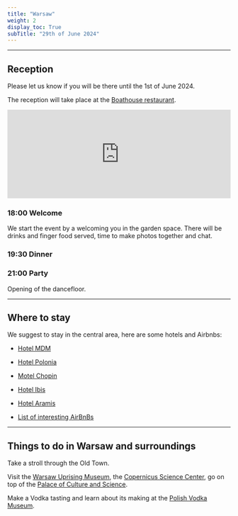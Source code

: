 ```yaml
---
title: "Warsaw"
weight: 2
display_toc: True
subTitle: "29th of June 2024"
---
```


---

## Reception
Please let us know if you will be there until the 1st of June 2024.


The reception will take place at the [Boathouse restaurant](https://maps.app.goo.gl/CQnGYPdo35MCgaEU6).

<iframe src="https://www.google.com/maps/embed?pb=!1m18!1m12!1m3!1d2444.0176598479748!2d21.053096577335417!3d52.22489695803547!2m3!1f0!2f0!3f0!3m2!1i1024!2i768!4f13.1!3m3!1m2!1s0x471ecd08b7ae764f%3A0xcdd484a2ea387bce!2sBOATHOUSE!5e0!3m2!1sde!2sde!4v1705933719774!5m2!1sde!2sde" width="100%" height="200" style="border:0;" allowfullscreen="" loading="lazy" referrerpolicy="no-referrer-when-downgrade"></iframe>


### 18:00 Welcome

We start the event by a welcoming you in the garden space. There will be drinks and finger food served, time to make photos together and chat.

### 19:30 Dinner

### 21:00 Party

Opening of the dancefloor.

---
## Where to stay

We suggest to stay in the central area, here are some hotels and Airbnbs:

- [Hotel MDM](
https://www.booking.com/hotel/pl/mdmwarsaw.html?aid=304142&label=gen173nr-1FCAEoggI46AdIM1gEaDuIAQGYATG4ARfIAQ_YAQHoAQH4AQKIAgGoAgO4ApXUx64GwAIB0gIkMWU0N2FlYjQtYWQ0My00NmM2LWEwMjQtOTRjMDBhY2MzYmE32AIF4AIB&sid=4e683248517b690106f7ab031972c3b5&atlas_src=sr_iw_btn;checkin=2024-06-27;checkout=2024-07-02;dest_id=-534433;dest_type=city;dist=0;group_adults=2;group_children=0;highlighted_blocks=8712302_356175578_2_2_0;nflt=oos%3D1%3Bprice%3DEUR-min-160-1;no_rooms=1;room1=A%2CA;sb_price_type=total;type=total;ucfs=1&
)

- [Hotel Polonia](
https://www.booking.com/hotel/pl/poloniapalacewarsaw.html?aid=304142&label=gen173nr-1FCAEoggI46AdIM1gEaDuIAQGYATG4ARfIAQ_YAQHoAQH4AQKIAgGoAgO4ApXUx64GwAIB0gIkMWU0N2FlYjQtYWQ0My00NmM2LWEwMjQtOTRjMDBhY2MzYmE32AIF4AIB&sid=4e683248517b690106f7ab031972c3b5&atlas_src=sr_iw_btn;checkin=2024-06-27;checkout=2024-07-02;dest_id=-534433;dest_type=city;dist=0;group_adults=2;group_children=0;highlighted_blocks=8710104_356175605_2_2_0;nflt=oos%3D1%3Bprice%3DEUR-min-160-1%3Breview_score%3D90%3Bht_id%3D204;no_rooms=1;room1=A%2CA;sb_price_type=total;type=total;ucfs=1&
)

- [Motel Chopin](
https://www.booking.com/hotel/pl/motel-one-warschau-chopin.html?aid=304142&label=gen173nr-1FCAEoggI46AdIM1gEaDuIAQGYATG4ARfIAQ_YAQHoAQH4AQKIAgGoAgO4ApXUx64GwAIB0gIkMWU0N2FlYjQtYWQ0My00NmM2LWEwMjQtOTRjMDBhY2MzYmE32AIF4AIB&sid=4e683248517b690106f7ab031972c3b5&atlas_src=sr_iw_btn;checkin=2024-06-27;checkout=2024-07-02;dest_id=-534433;dest_type=city;dist=0;group_adults=2;group_children=0;highlighted_blocks=502849301_177611237_2_2_0;nflt=oos%3D1%3Bprice%3DEUR-min-160-1%3Breview_score%3D90%3Bht_id%3D204;no_rooms=1;room1=A%2CA;sb_price_type=total;type=total;ucfs=1&
)

- [Hotel Ibis](https://all.accor.com/ssr/app/accor/rates/6401/index.en.shtml)

- [Hotel Aramis](https://www.hotelaramis.pl/)

- [List of interesting AirBnBs](
https://www.airbnb.co.uk/wishlists/v/1466710469?s=67&unique_share_id=d5fcab6c-2c46-4032-8faa-e0e078966e08
)

---
## Things to do in Warsaw and surroundings

Take a stroll through the Old Town.

Visit the [Warsaw Uprising Museum](https://muzeum-powstania-bilety.pl/), the [Copernicus Science Center](https://www.kopernik.org.pl/en), go on top of the [Palace of Culture and Science](https://pkin.pl/en/home/).

Make a Vodka tasting and learn about its making at the [Polish Vodka Museum](https://muzeumpolskiejwodki.pl/en/).